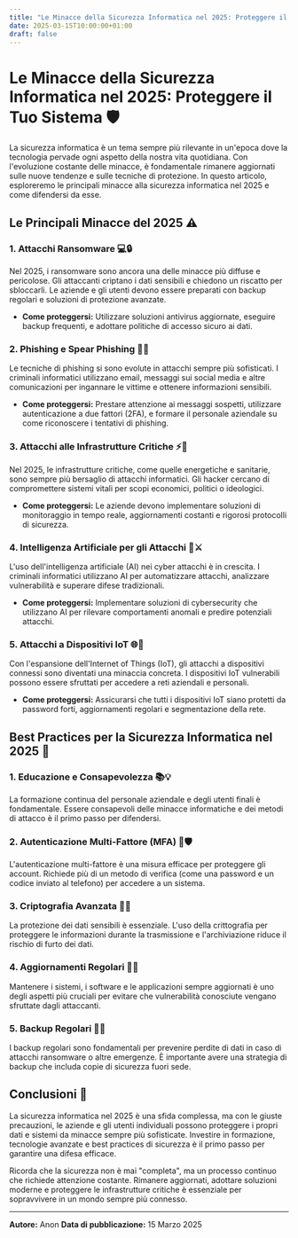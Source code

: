 ```yaml
---
title: "Le Minacce della Sicurezza Informatica nel 2025: Proteggere il Tuo Sistema"
date: 2025-03-15T10:00:00+01:00
draft: false
---
```


# **Le Minacce della Sicurezza Informatica nel 2025: Proteggere il Tuo Sistema 🛡️**

La sicurezza informatica è un tema sempre più rilevante in un'epoca dove la tecnologia pervade ogni aspetto della nostra vita quotidiana. Con l'evoluzione costante delle minacce, è fondamentale rimanere aggiornati sulle nuove tendenze e sulle tecniche di protezione. In questo articolo, esploreremo le principali minacce alla sicurezza informatica nel 2025 e come difendersi da esse.

## **Le Principali Minacce del 2025 ⚠️**

### 1. **Attacchi Ransomware 💻🔒**
Nel 2025, i ransomware sono ancora una delle minacce più diffuse e pericolose. Gli attaccanti criptano i dati sensibili e chiedono un riscatto per sbloccarli. Le aziende e gli utenti devono essere preparati con backup regolari e soluzioni di protezione avanzate.

- **Come proteggersi:** Utilizzare soluzioni antivirus aggiornate, eseguire backup frequenti, e adottare politiche di accesso sicuro ai dati.

### 2. **Phishing e Spear Phishing 📧🎯**
Le tecniche di phishing si sono evolute in attacchi sempre più sofisticati. I criminali informatici utilizzano email, messaggi sui social media e altre comunicazioni per ingannare le vittime e ottenere informazioni sensibili.

- **Come proteggersi:** Prestare attenzione ai messaggi sospetti, utilizzare autenticazione a due fattori (2FA), e formare il personale aziendale su come riconoscere i tentativi di phishing.

### 3. **Attacchi alle Infrastrutture Critiche ⚡🏥**
Nel 2025, le infrastrutture critiche, come quelle energetiche e sanitarie, sono sempre più bersaglio di attacchi informatici. Gli hacker cercano di compromettere sistemi vitali per scopi economici, politici o ideologici.

- **Come proteggersi:** Le aziende devono implementare soluzioni di monitoraggio in tempo reale, aggiornamenti costanti e rigorosi protocolli di sicurezza.

### 4. **Intelligenza Artificiale per gli Attacchi 🤖⚔️**
L'uso dell'intelligenza artificiale (AI) nei cyber attacchi è in crescita. I criminali informatici utilizzano AI per automatizzare attacchi, analizzare vulnerabilità e superare difese tradizionali.

- **Come proteggersi:** Implementare soluzioni di cybersecurity che utilizzano AI per rilevare comportamenti anomali e predire potenziali attacchi.

### 5. **Attacchi a Dispositivi IoT 🌐📡**
Con l'espansione dell'Internet of Things (IoT), gli attacchi a dispositivi connessi sono diventati una minaccia concreta. I dispositivi IoT vulnerabili possono essere sfruttati per accedere a reti aziendali e personali.

- **Come proteggersi:** Assicurarsi che tutti i dispositivi IoT siano protetti da password forti, aggiornamenti regolari e segmentazione della rete.

## **Best Practices per la Sicurezza Informatica nel 2025 🔐**

### 1. **Educazione e Consapevolezza 📚💡**
La formazione continua del personale aziendale e degli utenti finali è fondamentale. Essere consapevoli delle minacce informatiche e dei metodi di attacco è il primo passo per difendersi.

### 2. **Autenticazione Multi-Fattore (MFA) 🔑🛡️**
L'autenticazione multi-fattore è una misura efficace per proteggere gli account. Richiede più di un metodo di verifica (come una password e un codice inviato al telefono) per accedere a un sistema.

### 3. **Criptografia Avanzata 🔐💾**
La protezione dei dati sensibili è essenziale. L'uso della crittografia per proteggere le informazioni durante la trasmissione e l'archiviazione riduce il rischio di furto dei dati.

### 4. **Aggiornamenti Regolari 🔄📲**
Mantenere i sistemi, i software e le applicazioni sempre aggiornati è uno degli aspetti più cruciali per evitare che vulnerabilità conosciute vengano sfruttate dagli attaccanti.

### 5. **Backup Regolari 💾🔄**
I backup regolari sono fondamentali per prevenire perdite di dati in caso di attacchi ransomware o altre emergenze. È importante avere una strategia di backup che includa copie di sicurezza fuori sede.

## **Conclusioni 📝**

La sicurezza informatica nel 2025 è una sfida complessa, ma con le giuste precauzioni, le aziende e gli utenti individuali possono proteggere i propri dati e sistemi da minacce sempre più sofisticate. Investire in formazione, tecnologie avanzate e best practices di sicurezza è il primo passo per garantire una difesa efficace.

Ricorda che la sicurezza non è mai "completa", ma un processo continuo che richiede attenzione costante. Rimanere aggiornati, adottare soluzioni moderne e proteggere le infrastrutture critiche è essenziale per sopravvivere in un mondo sempre più connesso.

---

**Autore:** Anon
**Data di pubblicazione:** 15 Marzo 2025
